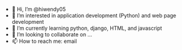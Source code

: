 - 👋 Hi, I’m @hiwendy05
- 👀 I’m interested in application development (Python) and web page development
- 🌱 I’m currently learning python, django, HTML, and javascript
- 💞️ I’m looking to collaborate on ...
- 📫 How to reach me: email

<!---
hiwendy05/hiwendy05 is a ✨ special ✨ repository because its `README.md` (this file) appears on your GitHub profile.
You can click the Preview link to take a look at your changes.
--->
